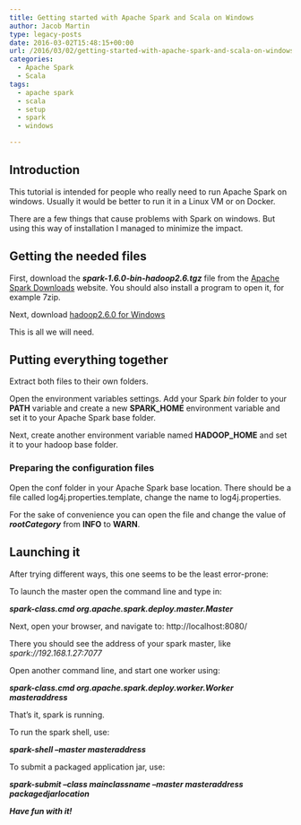 ```yaml
---
title: Getting started with Apache Spark and Scala on Windows
author: Jacob Martin
type: legacy-posts
date: 2016-03-02T15:48:15+00:00
url: /2016/03/02/getting-started-with-apache-spark-and-scala-on-windows/
categories:
  - Apache Spark
  - Scala
tags:
  - apache spark
  - scala
  - setup
  - spark
  - windows

---
```

## Introduction

This tutorial is intended for people who really need to run Apache Spark on windows. Usually it would be better to run it in a Linux VM or on Docker.

There are a few things that cause problems with Spark on windows. But using this way of installation I managed to minimize the impact.

## Getting the needed files

First, download the **_spark-1.6.0-bin-hadoop2.6.tgz_** file from the [Apache Spark Downloads][1] website. You should also install a program to open it, for example 7zip.

Next, download [hadoop2.6.0 for Windows][2]

This is all we will need.

## Putting everything together

Extract both files to their own folders.

Open the environment variables settings. Add your Spark _bin_ folder to your **PATH** variable and create a new **SPARK_HOME** environment variable and set it to your Apache Spark base folder.

Next, create another environment variable named **HADOOP_HOME** and set it to your hadoop base folder.

### Preparing the configuration files

Open the conf folder in your Apache Spark base location. There should be a file called log4j.properties.template, change the name to log4j.properties.

For the sake of convenience you can open the file and change the value of **_rootCategory_** from **INFO** to **WARN**.

## Launching it

After trying different ways, this one seems to be the least error-prone:

To launch the master open the command line and type in:

**_spark-class.cmd org.apache.spark.deploy.master.Master_**

Next, open your browser, and navigate to: http://localhost:8080/

There you should see the address of your spark master, like _spark://192.168.1.27:7077_

Open another command line, and start one worker using:

**_spark-class.cmd org.apache.spark.deploy.worker.Worker masteraddress_**

That&#8217;s it, spark is running.

To run the spark shell, use:

**_spark-shell &#8211;master masteraddress_**

To submit a packaged application jar, use:

**_spark-submit &#8211;class mainclassname &#8211;master masteraddress packagedjarlocation_**

**_Have fun with it!_**

 [1]: https://spark.apache.org/downloads.html
 [2]: https://www.barik.net/archive/2015/01/19/172716/